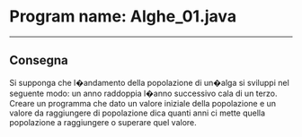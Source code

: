 # Program name: Alghe_01.java

---

## Consegna

Si supponga che l�andamento della popolazione di un�alga si sviluppi nel seguente modo: un anno raddoppia l�anno successivo cala di un terzo. Creare un programma che dato un valore iniziale della popolazione e un valore da raggiungere di popolazione dica quanti anni ci mette quella popolazione a raggiungere o superare quel valore.
